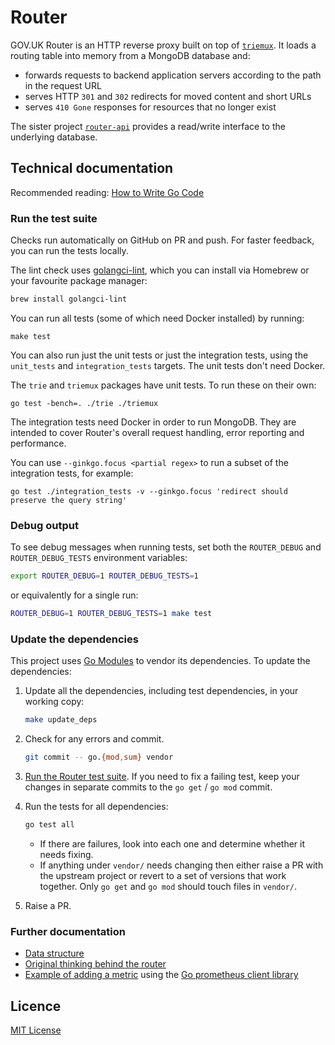 # Router

GOV.UK Router is an HTTP reverse proxy built on top of [`triemux`][tm]. It
loads a routing table into memory from a MongoDB database and:

- forwards requests to backend application servers according to the path in the
  request URL
- serves HTTP `301` and `302` redirects for moved content and short URLs
- serves `410 Gone` responses for resources that no longer exist

The sister project [`router-api`][router-api] provides a read/write
interface to the underlying database.

[tm]: https://github.com/alphagov/router/tree/master/triemux
[router-api]: https://github.com/alphagov/router-api

## Technical documentation

Recommended reading: [How to Write Go Code](https://golang.org/doc/code.html)

### Run the test suite

Checks run automatically on GitHub on PR and push. For faster feedback, you can
run the tests locally.

The lint check uses [golangci-lint](https://golangci-lint.run/), which you can
install via Homebrew or your favourite package manager:

```sh
brew install golangci-lint
```

You can run all tests (some of which need Docker installed) by running:

```
make test
```

You can also run just the unit tests or just the integration tests, using the
`unit_tests` and `integration_tests` targets. The unit tests don't need Docker.

The `trie` and `triemux` packages have unit tests. To run these on their own:

```
go test -bench=. ./trie ./triemux
```

The integration tests need Docker in order to run MongoDB. They are intended
to cover Router's overall request handling, error reporting and performance.

You can use `--ginkgo.focus <partial regex>` to run a subset of the integration
tests, for example:

```
go test ./integration_tests -v --ginkgo.focus 'redirect should preserve the query string'
```

### Debug output

To see debug messages when running tests, set both the `ROUTER_DEBUG` and
`ROUTER_DEBUG_TESTS` environment variables:

```sh
export ROUTER_DEBUG=1 ROUTER_DEBUG_TESTS=1
```

or equivalently for a single run:

```sh
ROUTER_DEBUG=1 ROUTER_DEBUG_TESTS=1 make test
```

### Update the dependencies

This project uses [Go Modules](https://github.com/golang/go/wiki/Modules) to vendor its dependencies. To update the dependencies:

1. Update all the dependencies, including test dependencies, in your working copy:

    ```sh
    make update_deps
    ```

1. Check for any errors and commit.

    ```sh
    git commit -- go.{mod,sum} vendor
    ```

1. [Run the Router test suite](#run-the-test-suite). If you need to fix a
   failing test, keep your changes in separate commits to the `go get` /
   `go mod` commit.

1. Run the tests for all dependencies:

    ```sh
    go test all
    ```

    - If there are failures, look into each one and determine whether it needs
      fixing.
    - If anything under `vendor/` needs changing then either raise a PR with
      the upstream project or revert to a set of versions that work together.
      Only `go get` and `go mod` should touch files in `vendor/`.

1. Raise a PR.

### Further documentation

- [Data structure](docs/data-structure.md)
- [Original thinking behind the router](https://gdstechnology.blog.gov.uk/2013/12/05/building-a-new-router-for-gov-uk)
- [Example of adding a metric](https://github.com/alphagov/router/commit/b443d3d) using the [Go prometheus client library](https://godoc.org/github.com/dnesting/client_golang/prometheus)

## Licence

[MIT License](LICENCE)
